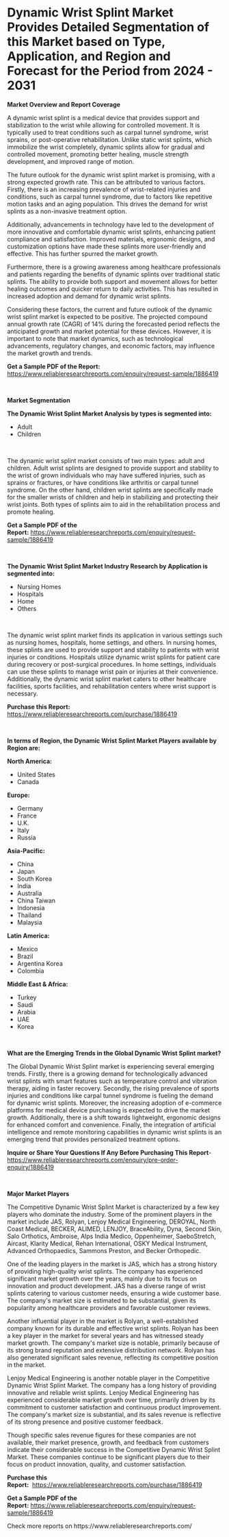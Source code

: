 <p><h1>Dynamic Wrist Splint Market Provides Detailed Segmentation of this Market based on Type, Application, and Region and Forecast for the Period from 2024 - 2031</h1></p><p><strong>Market Overview and Report Coverage</strong></p>
<p><p>A dynamic wrist splint is a medical device that provides support and stabilization to the wrist while allowing for controlled movement. It is typically used to treat conditions such as carpal tunnel syndrome, wrist sprains, or post-operative rehabilitation. Unlike static wrist splints, which immobilize the wrist completely, dynamic splints allow for gradual and controlled movement, promoting better healing, muscle strength development, and improved range of motion.</p><p>The future outlook for the dynamic wrist splint market is promising, with a strong expected growth rate. This can be attributed to various factors. Firstly, there is an increasing prevalence of wrist-related injuries and conditions, such as carpal tunnel syndrome, due to factors like repetitive motion tasks and an aging population. This drives the demand for wrist splints as a non-invasive treatment option.</p><p>Additionally, advancements in technology have led to the development of more innovative and comfortable dynamic wrist splints, enhancing patient compliance and satisfaction. Improved materials, ergonomic designs, and customization options have made these splints more user-friendly and effective. This has further spurred the market growth.</p><p>Furthermore, there is a growing awareness among healthcare professionals and patients regarding the benefits of dynamic splints over traditional static splints. The ability to provide both support and movement allows for better healing outcomes and quicker return to daily activities. This has resulted in increased adoption and demand for dynamic wrist splints.</p><p>Considering these factors, the current and future outlook of the dynamic wrist splint market is expected to be positive. The projected compound annual growth rate (CAGR) of 14% during the forecasted period reflects the anticipated growth and market potential for these devices. However, it is important to note that market dynamics, such as technological advancements, regulatory changes, and economic factors, may influence the market growth and trends.</p></p>
<p><strong>Get a Sample PDF of the Report:</strong> <a href="https://www.reliableresearchreports.com/enquiry/request-sample/1886419">https://www.reliableresearchreports.com/enquiry/request-sample/1886419</a></p>
<p>&nbsp;</p>
<p><strong>Market Segmentation</strong></p>
<p><strong>The Dynamic Wrist Splint Market Analysis by types is segmented into:</strong></p>
<p><ul><li>Adult</li><li>Children</li></ul></p>
<p>&nbsp;</p>
<p><p>The dynamic wrist splint market consists of two main types: adult and children. Adult wrist splints are designed to provide support and stability to the wrist of grown individuals who may have suffered injuries, such as sprains or fractures, or have conditions like arthritis or carpal tunnel syndrome. On the other hand, children wrist splints are specifically made for the smaller wrists of children and help in stabilizing and protecting their wrist joints. Both types of splints aim to aid in the rehabilitation process and promote healing.</p></p>
<p><strong>Get a Sample PDF of the Report:</strong>&nbsp;<a href="https://www.reliableresearchreports.com/enquiry/request-sample/1886419">https://www.reliableresearchreports.com/enquiry/request-sample/1886419</a></p>
<p>&nbsp;</p>
<p><strong>The Dynamic Wrist Splint Market Industry Research by Application is segmented into:</strong></p>
<p><ul><li>Nursing Homes</li><li>Hospitals</li><li>Home</li><li>Others</li></ul></p>
<p>&nbsp;</p>
<p><p>The dynamic wrist splint market finds its application in various settings such as nursing homes, hospitals, home settings, and others. In nursing homes, these splints are used to provide support and stability to patients with wrist injuries or conditions. Hospitals utilize dynamic wrist splints for patient care during recovery or post-surgical procedures. In home settings, individuals can use these splints to manage wrist pain or injuries at their convenience. Additionally, the dynamic wrist splint market caters to other healthcare facilities, sports facilities, and rehabilitation centers where wrist support is necessary.</p></p>
<p><strong>Purchase this Report:</strong>&nbsp; <a href="https://www.reliableresearchreports.com/purchase/1886419">https://www.reliableresearchreports.com/purchase/1886419</a></p>
<p>&nbsp;</p>
<p><strong>In terms of Region, the Dynamic Wrist Splint Market Players available by Region are:</strong></p>
<p>
    <p> <strong> North America: </strong>
        <ul>
            <li>United States</li>
            <li>Canada</li>
        </ul>
        </p> 
    <p> <strong> Europe: </strong>
        <ul>
            <li>Germany</li>
            <li>France</li>
            <li>U.K.</li>
            <li>Italy</li>
            <li>Russia</li>
        </ul>
        </p> 
    <p> <strong> Asia-Pacific: </strong>
        <ul>
            <li>China</li>
            <li>Japan</li>
            <li>South Korea</li>
            <li>India</li>
            <li>Australia</li>
            <li>China Taiwan</li>
            <li>Indonesia</li>
            <li>Thailand</li>
            <li>Malaysia</li>
        </ul>
        </p> 
    <p> <strong> Latin America: </strong>
        <ul>
            <li>Mexico</li>
            <li>Brazil</li>
            <li>Argentina Korea</li>
            <li>Colombia</li>
        </ul>
        </p> 
    <p> <strong> Middle East & Africa: </strong>
        <ul>
            <li>Turkey</li>
            <li>Saudi</li>
            <li>Arabia</li>
            <li>UAE</li>
            <li>Korea</li>
        </ul>
    </p>
    </p>
<p>&nbsp;</p>
<p><strong>What are the Emerging Trends in the Global Dynamic Wrist Splint market?</strong></p>
<p><p>The Global Dynamic Wrist Splint market is experiencing several emerging trends. Firstly, there is a growing demand for technologically advanced wrist splints with smart features such as temperature control and vibration therapy, aiding in faster recovery. Secondly, the rising prevalence of sports injuries and conditions like carpal tunnel syndrome is fueling the demand for dynamic wrist splints. Moreover, the increasing adoption of e-commerce platforms for medical device purchasing is expected to drive the market growth. Additionally, there is a shift towards lightweight, ergonomic designs for enhanced comfort and convenience. Finally, the integration of artificial intelligence and remote monitoring capabilities in dynamic wrist splints is an emerging trend that provides personalized treatment options.</p></p>
<p><strong>Inquire or Share Your Questions If Any Before Purchasing This Report</strong>- <a href="https://www.reliableresearchreports.com/enquiry/pre-order-enquiry/1886419">https://www.reliableresearchreports.com/enquiry/pre-order-enquiry/1886419</a></p>
<p>&nbsp;</p>
<p><strong>Major Market Players</strong></p>
<p><p>The Competitive Dynamic Wrist Splint Market is characterized by a few key players who dominate the industry. Some of the prominent players in the market include JAS, Rolyan, Lenjoy Medical Engineering, DEROYAL, North Coast Medical, BECKER, ALIMED, LENJOY, BraceAbility, Dyna, Second Skin, Salo Orthotics, Ambroise, Alps India Medico, Oppenheimer, SaeboStretch, Aircast, Klarity Medical, Rehan International, OSKY Medical Instrument, Advanced Orthopaedics, Sammons Preston, and Becker Orthopedic.</p><p>One of the leading players in the market is JAS, which has a strong history of providing high-quality wrist splints. The company has experienced significant market growth over the years, mainly due to its focus on innovation and product development. JAS has a diverse range of wrist splints catering to various customer needs, ensuring a wide customer base. The company's market size is estimated to be substantial, given its popularity among healthcare providers and favorable customer reviews.</p><p>Another influential player in the market is Rolyan, a well-established company known for its durable and effective wrist splints. Rolyan has been a key player in the market for several years and has witnessed steady market growth. The company's market size is notable, primarily because of its strong brand reputation and extensive distribution network. Rolyan has also generated significant sales revenue, reflecting its competitive position in the market.</p><p>Lenjoy Medical Engineering is another notable player in the Competitive Dynamic Wrist Splint Market. The company has a long history of providing innovative and reliable wrist splints. Lenjoy Medical Engineering has experienced considerable market growth over time, primarily driven by its commitment to customer satisfaction and continuous product improvement. The company's market size is substantial, and its sales revenue is reflective of its strong presence and positive customer feedback.</p><p>Though specific sales revenue figures for these companies are not available, their market presence, growth, and feedback from customers indicate their considerable success in the Competitive Dynamic Wrist Splint Market. These companies continue to be significant players due to their focus on product innovation, quality, and customer satisfaction.</p></p>
<p><strong>Purchase this Report:</strong>&nbsp;&nbsp;<a href="https://www.reliableresearchreports.com/purchase/1886419">https://www.reliableresearchreports.com/purchase/1886419</a></p>
<p></p>
<p><strong>Get a Sample PDF of the Report:</strong>&nbsp;<a href="https://www.reliableresearchreports.com/enquiry/request-sample/1886419">https://www.reliableresearchreports.com/enquiry/request-sample/1886419</a></p>
<p>Check more reports on https://www.reliableresearchreports.com/</p>